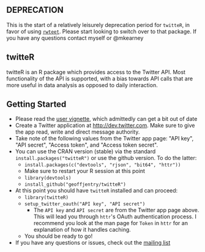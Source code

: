 ## DEPRECATION

This is the start of a relatively leisurely deprecation period for `twitteR`, in favor of using [`rwteet`](https://github.com/mkearney/rtweet). Please start looking to switch over to that package. If you have any questions contact myself or @mkearney

## twitteR
twitteR is an R package which provides access to the Twitter API. Most functionality of the API is supported, with a bias towards API calls that are more useful in data analysis as opposed to daily interaction. 

## Getting Started

- Please read the [user vignette](http://geoffjentry.hexdump.org/twitteR.pdf), which admittedly can get a bit out of date
- Create a Twitter application at http://dev.twitter.com. Make sure to give the app read, write and direct message authority.
- Take note of the following values from the Twitter app page: "API key", "API secret", "Access token", and "Access token secret".
- You can use the CRAN version (stable) via the standard `install.packages("twitteR")` or use the github version. To do the latter:
  - `install.packages(c("devtools", "rjson", "bit64", "httr"))`
  - Make sure to restart your R session at this point
  - `library(devtools)`
  - `install_github("geoffjentry/twitteR")`
- At this point you should have `twitteR` installed and can proceed:
  - `library(twitteR)`
  - `setup_twitter_oauth("API key", "API secret")`
    - The `API key` and `API secret` are from the Twitter app page above. This will lead you through `httr`'s OAuth authentication process. I recommend you look at the man page for `Token` in `httr` for an explanation of how it handles caching. 
  - You should be ready to go!
- If you have any questions or issues, check out the [mailing list](http://lists.hexdump.org/listinfo.cgi/twitter-users-hexdump.org)
